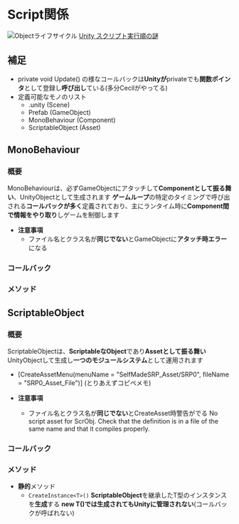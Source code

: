 # Script関係

![Objectライフサイクル](\画像\Objectライフサイクル.drawio.png)
[Unity スクリプト実行順の謎](https://ameblo.jp/sugawara-monolizm/entry-11889665729.html)

## 補足

- private void Update() の様なコールバックは**Unityが**privateでも**関数ポインタ**として登録し**呼び出し**ている(多分Cecilがやってる)
- 定義可能なモノのリスト
  - .unity (Scene)
  - Prefab (GameObject)
  - MonoBehaviour (Component)
  - ScriptableObject (Asset)

## MonoBehaviour

### 概要

MonoBehaviourは、必ずGameObjectにアタッチして**Componentとして振る舞い**、UnityObjectとして生成されます
**ゲームループ**の特定のタイミングで呼び出される**コールバックが多く**定義されており、主にランタイム時に**Component間で情報をやり取り**しゲームを制御します

- **注意事項**
  - ファイル名とクラス名が**同じでない**とGameObjectに**アタッチ時エラー**になる

### コールバック

### メソッド

## ScriptableObject

### 概要

ScriptableObjectは、**ScriptableなObject**であり**Assetとして振る舞い**UnityObjectして生成し**一つのモジュールシステム**として運用されます
- [CreateAssetMenu(menuName = "SelfMadeSRP_Asset/SRP0", fileName = "SRP0_Asset_File")] (とりあえずコピペメモ)

- **注意事項**
  - ファイル名とクラス名が**同じでない**とCreateAsset時警告がでる
  No script asset for ScrObj. Check that the definition is in a file of the same name and that it compiles properly.

### コールバック

### メソッド

- **静的**メソッド
  - `CreateInstance<T>()`
  **ScriptableObject**を継承したT型のインスタンスを**生成**する
  **new T()**では生成されても**Unityに管理されない**(コールバックが呼ばれない)
